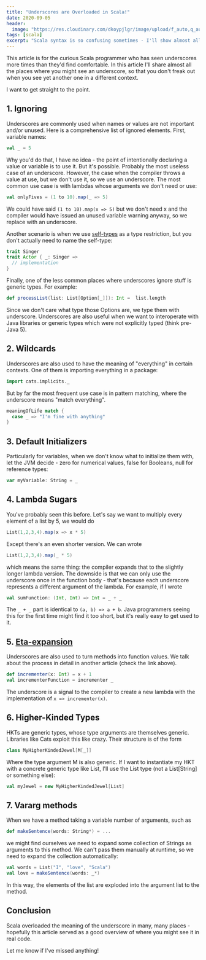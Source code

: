 ```yaml
---
title: "Underscores are Overloaded in Scala!"
date: 2020-09-05
header:
  image: "https://res.cloudinary.com/dkoypjlgr/image/upload/f_auto,q_auto:good,c_auto,w_1200,h_300,g_auto,fl_progressive/v1715952116/blog_cover_large_phe6ch.jpg"
tags: [scala]
excerpt: "Scala syntax is so confusing sometimes - I'll show almost all uses of underscores in Scala. Sometimes the philosophy is inconsistent, but it's worth at least being aware."
---
```

This article is for the curious Scala programmer who has seen underscores more times than they'd find comfortable. In this article I'll share almost all the places where you might see an underscore, so that you don't freak out when you see yet another one in a different context.

I want to get straight to the point.

## 1. Ignoring

Underscores are commonly used when names or values are not important and/or unused. Here is a comprehensive list of ignored elements. First, variable names:

```scala
val _ = 5
```

Why you'd do that, I have no idea - the point of intentionally declaring a value or variable is to use it. But it's possible. Probably the most useless case of an underscore. However, the case when the compiler throws a value at use, but we don't use it, so we use an underscore. The most common use case is with lambdas whose arguments we don't need or use:

```scala
val onlyFives = (1 to 10).map(_ => 5)
```

We could have said `(1 to 10).map(x => 5)` but we don't need x and the compiler would have issued an unused variable warning anyway, so we replace with an underscore.

Another scenario is when we use <a href="https://rockthejvm.com/blog/self-types-quick">self-types</a> as a type restriction, but you don't actually need to name the self-type:

```scala
trait Singer
trait Actor { _: Singer =>
  // implementation
}
```

Finally, one of the less common places where underscores ignore stuff is generic types. For example:

```scala
def processList(list: List[Option[_]]): Int =  list.length
```

Since we don't care what type those Options are, we type them with underscore. Underscores are also useful when we want to interoperate with Java libraries or generic types which were not explicitly typed (think pre-Java 5).

## 2. Wildcards

Underscores are also used to have the meaning of "everything" in certain contexts. One of them is importing everything in a package:

```scala
import cats.implicits._
```

But by far the most frequent use case is in pattern matching, where the underscore means "match everything".

```scala
meaningOfLife match {
  case _ => "I'm fine with anything"
}
```

## 3. Default Initializers

Particularly for variables, when we don't know what to initialize them with, let the JVM decide - zero for numerical values, false for Booleans, null for reference types:

```scala
var myVariable: String = _
```

## 4. Lambda Sugars

You've probably seen this before. Let's say we want to multiply every element of a list by 5, we would do

```scala
List(1,2,3,4).map(x => x * 5)
```

Except there's an even shorter version. We can wrote

```scala
List(1,2,3,4).map(_ * 5)
```

which means the same thing: the compiler expands that to the slightly longer lambda version. The downside is that we can only use the underscore once in the function body - that's because each underscore represents a different argument of the lambda. For example, if I wrote

```scala
val sumFunction: (Int, Int) => Int = _ + _
```

The `_ + _` part is identical to `(a, b) => a + b`. Java programmers seeing this for the first time might find it too short, but it's really easy to get used to it.

## 5. <a href="https://rockthejvm.com/blog/eta-paf">Eta-expansion</a>

Underscores are also used to turn methods into function values. We talk about the process in detail in another article (check the link above).

```scala
def incrementer(x: Int) = x + 1
val incrementerFunction = incrementer _
```

The underscore is a signal to the compiler to create a new lambda with the implementation of `x => incrementer(x)`.

## 6. Higher-Kinded Types

HKTs are generic types, whose type arguments are themselves generic. Libraries like Cats exploit this like crazy. Their structure is of the form

```scala
class MyHigherKindedJewel[M[_]]
```

Where the type argument M is also generic. If I want to instantiate my HKT with a concrete generic type like List, I'll use the List type (not a List[String] or something else):

```scala
val myJewel = new MyHigherKindedJewel[List]
```

## 7. Vararg methods

When we have a method taking a variable number of arguments, such as

```scala
def makeSentence(words: String*) = ...
```

we might find ourselves we need to expand some collection of Strings as arguments to this method. We can't pass them manually at runtime, so we need to expand the collection automatically:

```scala
val words = List("I", "love", "Scala")
val love = makeSentence(words: _*)
```

In this way, the elements of the list are exploded into the argument list to the method.

## Conclusion

Scala overloaded the meaning of the underscore in many, many places - hopefully this article served as a good overview of where you might see it in real code.

Let me know if I've missed anything!
